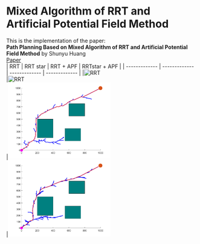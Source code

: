 # Mixed Algorithm of RRT and Artificial Potential Field Method
This is the implementation of the paper:      
**Path Planning Based on Mixed Algorithm of RRT and Artificial Potential Field Method** by Shunyu Huang     
[Paper](https://ieeexplore.ieee.org/document/9570910)    
| RRT | RRT star | RRT + APF | RRTstar + APF |
| ------------- | ------------- | ------------- | ------------- |
|<img src="https://raw.githubusercontent.com/Huang0035/RRT-and-RRT-star-plus-APF/main/Result/RRT.png" width="270" alt="RRT"/><br/>|<img src="https://raw.githubusercontent.com/Huang0035/RRT-and-RRT-star-plus-APF/main/Result/RRTstar.png" width="270" alt="RRT"/><br/>|<img src="https://raw.githubusercontent.com/Huang0035/RRT-and-RRT-star-plus-APF/main/Result/RRT+APF.png" width="270" alt="RRT"/><br/>|<img src="https://raw.githubusercontent.com/Huang0035/RRT-and-RRT-star-plus-APF/main/Result/RRTstar+APF.png" width="270" alt="RRT"/><br/>




